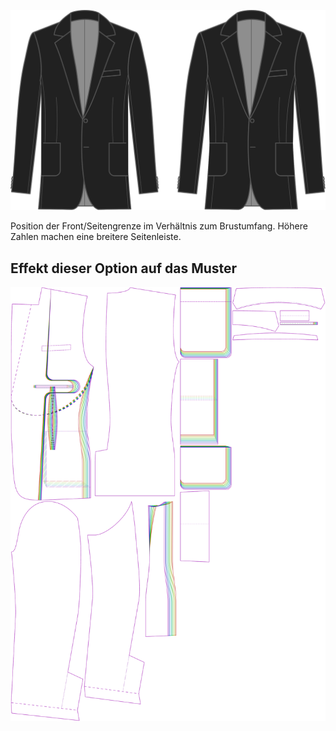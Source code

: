 
![Seitenfront Platzierung](sidefrontplacement.svg)

Position der Front/Seitengrenze im Verhältnis zum Brustumfang. Höhere Zahlen machen eine breitere Seitenleiste.


## Effekt dieser Option auf das Muster
![Dieses Bild zeigt den Effekt dieser Option, indem es mehrere Varianten überlagert, die einen anderen Wert für diese Option haben](jaeger_sidefrontplacement_sample.svg "Effekt dieser Option auf das Muster")